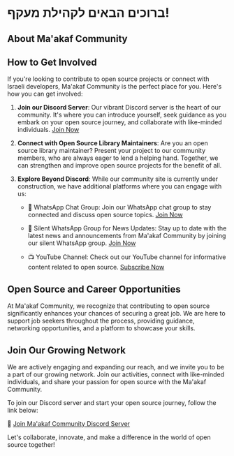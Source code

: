 # ברוכים הבאים לקהילת מעקף!

## About Ma'akaf Community

## How to Get Involved

If you're looking to contribute to open source projects or connect with Israeli developers, Ma'akaf Community is the perfect place for you. Here's how you can get involved:

1. **Join our Discord Server**: Our vibrant Discord server is the heart of our community. It's where you can introduce yourself, seek guidance as you embark on your open source journey, and collaborate with like-minded individuals. [Join Now](https://lnkd.in/dReWyGkt)

2. **Connect with Open Source Library Maintainers**: Are you an open source library maintainer? Present your project to our community members, who are always eager to lend a helping hand. Together, we can strengthen and improve open source projects for the benefit of all.

3. **Explore Beyond Discord**: While our community site is currently under construction, we have additional platforms where you can engage with us:

   - 📱 WhatsApp Chat Group: Join our WhatsApp chat group to stay connected and discuss open source topics. [Join Now](https://lnkd.in/dppAXGAJ)

   - 🔔 Silent WhatsApp Group for News Updates: Stay up to date with the latest news and announcements from Ma'akaf Community by joining our silent WhatsApp group. [Join Now](https://lnkd.in/dUK83SKq)

   - 📺 YouTube Channel: Check out our YouTube channel for informative content related to open source. [Subscribe Now](https://lnkd.in/dTggBNrr)

## Open Source and Career Opportunities

At Ma'akaf Community, we recognize that contributing to open source significantly enhances your chances of securing a great job. We are here to support job seekers throughout the process, providing guidance, networking opportunities, and a platform to showcase your skills.

## Join Our Growing Network

We are actively engaging and expanding our reach, and we invite you to be a part of our growing network. Join our activities, connect with like-minded individuals, and share your passion for open source with the Ma'akaf Community.

To join our Discord server and start your open source journey, follow the link below:

🔗 [Join Ma'akaf Community Discord Server](https://lnkd.in/dReWyGkt)

Let's collaborate, innovate, and make a difference in the world of open source together!
